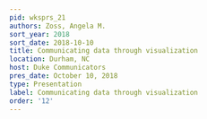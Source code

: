 ```yaml
---
pid: wksprs_21
authors: Zoss, Angela M.
sort_year: 2018
sort_date: 2018-10-10
title: Communicating data through visualization
location: Durham, NC
host: Duke Communicators
pres_date: October 10, 2018
type: Presentation
label: Communicating data through visualization
order: '12'
---
```

